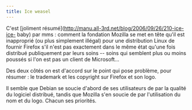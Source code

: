 ```yaml
---
title: Ice weasel
---
```


C'est [joliment résumé](http://manu.all-3rd.net/blog/2006/09/26/210-ice-ice-
baby) par mms : comment la fondation Mozilla se met en tête qu'il est
inapproprié (ou plus simplement illégal) pour une distribution Linux de
fournir Firefox s'il n'est pas exactement dans le même état qu'une fois
distribué publiquement par leurs soins -- soins qui semblent plus ou moins
poussés si l'on est pas un client de Microsoft...

Des deux côtés on est d'accord sur le point qui pose problème, pour résumer :
le trademark et les copyright sur Firefox et son logo.

Il semble que Debian se soucie d'abord de ses utilisateurs de par la qualité
du logiciel distribué, tandis que Mozilla s'en soucie de par l'utilisation du
nom et du logo. Chacun ses priorités.

